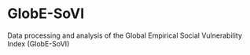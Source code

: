 # GlobE-SoVI
Data processing and analysis of the Global Empirical Social Vulnerability Index (GlobE-SoVI)
